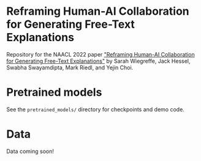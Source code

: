 # Reframing Human-AI Collaboration for Generating Free-Text Explanations
Repository for the NAACL 2022 paper ["Reframing Human-AI Collaboration for Generating Free-Text Explanations"](https://arxiv.org/abs/2112.08674) by Sarah Wiegreffe, Jack Hessel, Swabha Swayamdipta, Mark Riedl, and Yejin Choi.


# Pretrained models

See the `pretrained_models/` directory for checkpoints and demo code.

# Data

Data coming soon!
